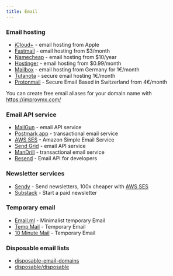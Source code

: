 ```yaml
---
title: Email
---
```


### Email hosting

- [iCloud+](https://www.apple.com/cz/icloud/) - email hosting from Apple
- [Fastmail](https://www.fastmail.com/) - email hosting from $3/month
- [Namecheap](https://www.namecheap.com/hosting/email/) - email hosting from $10/year
- [Hostinger](https://www.hostinger.com/email-hosting) - email hosting from $0.99/month
- [Mailbox](https://mailbox.org/en/services#e-mail-account) - email hosting from Germany for 1€/month
- [Tutanota](https://tutanota.com) - secure email hosting 1€/month
- [Protonmail](https://protonmail.com/) - Secure Email Based in Switzerland from 4€/month

You can create free email aliases for your domain name with https://improvmx.com/

### Email API service

- [MailGun](https://www.mailgun.com/) - email API service
- [Postmark app](https://postmarkapp.com/) - transactional email service
- [AWS SES](https://aws.amazon.com/ses/) - Amazon Simple Email Service
- [Send Grid](https://sendgrid.com/) - email API service
- [ManDrill](http://www.mandrill.com/) - transactional email service
- [Resend](https://resend.com/) - Email API for developers

### Newsletter services

- [Sendy](https://sendy.co/) - Send newsletters, 100x cheaper with [AWS SES](https://aws.amazon.com/ses/)
- [Substack](https://substack.com/) - Start a paid newsletter

### Temporary email

- [Email.ml](https://email.ml/) - Minimalist temporary Email
- [Temp Mail](https://temp-mail.org/en/) - Temporary Email
- [10 Minute Mail](https://10minutemail.com/) - Temporary Email


### Disposable email lists

- [disposable-email-domains](https://github.com/disposable-email-domains/disposable-email-domains/)
- [disposable/disposable](https://github.com/disposable/disposable)